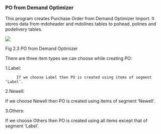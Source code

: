 ### PO from Demand Optimizer

This program creates Purchase Order from Demand Optimizer Import. It stores data from mdoheader and mdolines tables to pohead, polines and podelivery tables.

![](file:///C:\Users\nbarnwal\AppData\Local\Temp\msohtmlclip1\01\clip_image002.jpg)

Fig 2.3 PO from Demand Optimizer

There are three item types we can choose while creating PO:

1.Label:

```
     If we choose Label then PO is created using items of segment ‘Label’.
```

2.Newell:

If we choose Newell then PO is created using items of segment ‘Newell’.

3.Others:

If we choose Others then PO is created using all items except that of segment ‘Label’.

